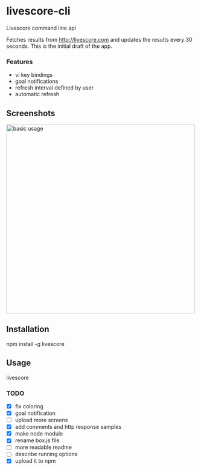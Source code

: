 # livescore-cli
Livescore command line api

Fetches results from http://livescore.com and updates the results every 30 seconds.
This is the initial draft of the app.
### Features
* vi key bindings
* goal notifications
* refresh interval defined by user
* automatic refresh

## Screenshots

<img src="http://googledrive.com/host/0Bzjo3jPfqfw4fmItWjB3dEVfekxHRVV2emRLdDVuSm5lMUtuLTluMERYS0xydll4LTFEYWs/Screen+Shot+last.png" alt="basic usage" width="500px">

## Installation
npm install -g livescore

## Usage
livescore

### TODO

- [x] fix coloring
- [x] goal notification
- [ ] upload more screens
- [x] add comments and http response samples
- [x] make node module
- [x] rename box.js file
- [ ] more readable readme
- [ ] describe running options
- [x] upload it to npm
